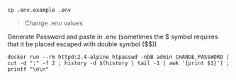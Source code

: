 `cp .env.example .env`

> Change .env values

Generate Password and paste in .env (sometimes the $ symbol requires that it be placed escaped with double symbol ($$))

`docker run --rm httpd:2.4-alpine htpasswd -nbB admin CHANGE_PASSWORD | cut -d ":" -f 2 ; history -d $(history | tail -1 | awk '{print $1}') ; printf "\n\n"`

